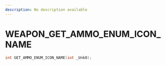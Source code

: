 ```yaml
---
description: No description available 
---
```


# WEAPON\_GET_AMMO_ENUM_ICON_NAME

```cpp
int GET_AMMO_ENUM_ICON_NAME(int _Unk0);
```